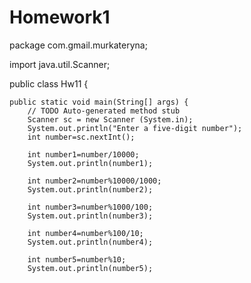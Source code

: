 # Homework1
package com.gmail.murkateryna;

import java.util.Scanner;

public class Hw11 {

	public static void main(String[] args) {
		// TODO Auto-generated method stub
		Scanner sc = new Scanner (System.in);
		System.out.println("Enter a five-digit number");
		int number=sc.nextInt();
		
		int number1=number/10000;
		System.out.println(number1);
		
		int number2=number%10000/1000;
		System.out.println(number2);
	
		int number3=number%1000/100;
		System.out.println(number3);
		
		int number4=number%100/10;
		System.out.println(number4);
		
		int number5=number%10;
		System.out.println(number5);
